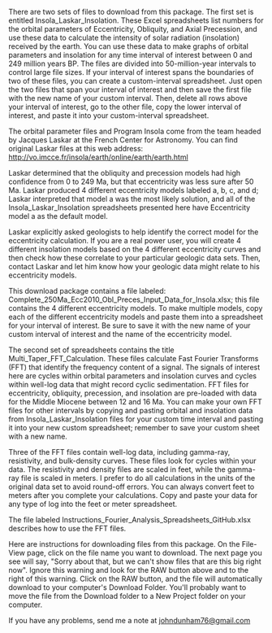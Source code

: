 There are two sets of files to download from this package. The first set is entitled Insola_Laskar_Insolation. These Excel spreadsheets list numbers for the orbital parameters of Eccentricity, Obliquity, and Axial Precession, and use these data to calculate the intensity of solar radiation (insolation) received by the earth. You can use these data to make graphs of orbital parameters and insolation for any time interval of interest between 0 and 249 million years BP. The files are divided into 50-million-year intervals to control large file sizes. If your interval of interest spans the boundaries of two of these files, you can create a custom-interval spreadsheet. Just open the two files that span your interval of interest and then save the first file with the new name of your custom interval. Then, delete all rows above your interval of interest, go to the other file, copy the lower interval of interest, and paste it into your custom-interval spreadsheet. 

The orbital parameter files and Program Insola come from the team headed by Jacques Laskar at the French Center for Astronomy. You can find original Laskar files at this web address: http://vo.imcce.fr/insola/earth/online/earth/earth.html

Laskar determined that the obliquity and precession models had high confidence from 0 to 249 Ma, but that eccentricity was less sure after 50 Ma. Laskar produced 4 different eccentricity models labeled a, b, c, and d; Laskar interpreted that model a was the most likely solution, and all of the Insola_Laskar_Insolation spreadsheets presented here have Eccentricity model a as the default model. 

Laskar explicitly asked geologists to help identify the correct model for the eccentricity calculation. If you are a real power user, you will create 4 different insolation models based on the 4 different eccentricity curves and then check how these correlate to your particular geologic data sets. Then, contact Laskar and let him know how your geologic data might relate to his eccentricity models.

This download package contains a file labeled: Complete_250Ma_Ecc2010_Obl_Preces_Input_Data_for_Insola.xlsx; this file contains the 4 different eccentricity models. To make multiple models, copy each of the different eccentricity models and paste them into a spreadsheet for your interval of interest. Be sure to save it with the new name of your custom interval of interest and the name of the eccentricity model.

The second set of spreadsheets contains the title Multi_Taper_FFT_Calculation. These files calculate Fast Fourier Transforms (FFT) that identify the frequency content of a signal. The signals of interest here are cycles within orbital parameters and insolation curves and cycles within well-log data that might record cyclic sedimentation. FFT files for eccentricity, obliquity, precession, and insolation are pre-loaded with data for the Middle Miocene between 12 and 16 Ma. You can make your own FFT files for other intervals by copying and pasting orbital and insolation data from Insola_Laskar_Insolation files for your custom time interval and pasting it into your new custom spreadsheet; remember to save your custom sheet with a new name.

Three of the FFT files contain well-log data, including gamma-ray, resistivity, and bulk-density curves. These files look for cycles within your data. The resistivity and density files are scaled in feet, while the gamma-ray file is scaled in meters. I prefer to do all calculations in the units of the original data set to avoid round-off errors. You can always convert feet to meters after you complete your calculations. Copy and paste your data for any type of log into the feet or meter spreadsheet. 

The file labeled Instructions_Fourier_Analysis_Spreadsheets_GitHub.xlsx describes how to use the FFT files.

Here are instructions for downloading files from this package. On the File-View page, click on the file name you want to download. The next page you see will say, "Sorry about that, but we can't show files that are this big right now". Ignore this warning and look for the RAW button above and to the right of this warning. Click on the RAW button, and the file will automatically download to your computer's Download Folder. You'll probably want to move the file from the Download folder to a New Project folder on your computer. 

If you have any problems, send me a note at johndunham76@gmail.com 

